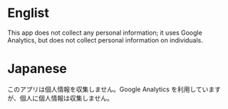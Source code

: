 # Englist

This app does not collect any personal information; it uses Google Analytics, but does not collect personal information on individuals.

# Japanese

このアプリは個人情報を収集しません。Google Analytics を利用していますが、個人に個人情報は収集しません。
